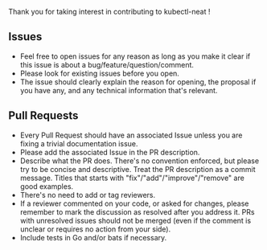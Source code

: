 Thank you for taking interest in contributing to kubectl-neat !

## Issues

- Feel free to open issues for any reason as long as you make it clear if this issue is about a bug/feature/question/comment.
- Please look for existing issues before you open.
- The issue should clearly explain the reason for opening, the proposal if you have any, and any technical information that's relevant. 

## Pull Requests

- Every Pull Request should have an associated Issue unless you are fixing a trivial documentation issue.
- Please add the associated Issue in the PR description.
- Describe what the PR does. There's no convention enforced, but please try to be concise and descriptive. Treat the PR description as a commit message. Titles that starts with "fix"/"add"/"improve"/"remove" are good examples.
- There's no need to add or tag reviewers.
- If a reviewer commented on your code, or asked for changes, please remember to mark the discussion as resolved after you address it. PRs with unresolved issues should not be merged (even if the comment is unclear or requires no action from your side).
- Include tests in Go and/or bats if necessary.
